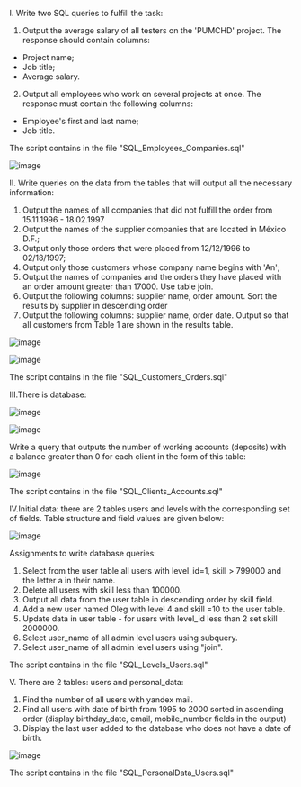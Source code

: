 I. Write two SQL queries to fulfill the task:
1. Output the average salary of all testers on the 'PUMCHD' project.
The response should contain columns:
- Project name;
- Job title;
- Average salary.
2. Output all employees who work on several projects at once.
The response must contain the following columns:
- Employee's first and last name;
- Job title.

The script contains in the file "SQL_Employees_Companies.sql"

![image](https://github.com/mityaMz1998/git-TestTaskSQL-1/assets/100907269/b2ea3bd1-21f6-4c82-9610-7c75548ef89d)


II. Write queries on the data from the tables that will output all the necessary information:
1.	Output the names of all companies that did not fulfill the order from 15.11.1996 - 18.02.1997 
2.	Output the names of the supplier companies that are located in México D.F.;
3.	Output only those orders that were placed from 12/12/1996 to 02/18/1997;
4.	Output only those customers whose company name begins with 'An';
5.	Output the names of companies and the orders they have placed with an order amount greater than 17000. Use table join.
6.	Output the following columns: supplier name, order amount. Sort the results by supplier in descending order
7.	Output the following columns: supplier name, order date. Output so that all customers from Table 1 are shown in the results table.

![image](https://github.com/mityaMz1998/git-TestTaskSQL-2/assets/100907269/fc800429-0aa4-44c9-a1b4-00768476f872)

![image](https://github.com/mityaMz1998/git-TestTaskSQL-2/assets/100907269/b4de89a3-aebd-43fe-ba8a-c17d9b4c2f45)

The script contains in the file "SQL_Customers_Orders.sql"



III.There is database:

![image](https://github.com/mityaMz1998/git-TestTask-3/assets/100907269/cc531c66-9ffd-49e9-a2c5-5f978c4bdcf4)

![image](https://github.com/mityaMz1998/git-TestTask-3/assets/100907269/7d65b69a-7814-4681-aa08-7edafe81e821)

Write a query that outputs the number of working accounts (deposits) with a balance greater than 0 for each client in the form of this table:

![image](https://github.com/mityaMz1998/git-TestTask-3/assets/100907269/a4d0995f-e26c-46ea-95c9-bf8655e9b52e)

The script contains in the file "SQL_Clients_Accounts.sql"


IV.Initial data: there are 2 tables users and levels with the corresponding set of fields. Table structure and field values are given below:

![image](https://github.com/mityaMz1998/git-TaskPostgreSQL/assets/100907269/5a67349c-ca29-4189-88e6-368e892fe72e)

Assignments to write database queries:
1. Select from the user table all users with level_id=1, skill > 799000 and the letter a in their name.
2. Delete all users with skill less than 100000.
3. Output all data from the user table in descending order by skill field.
4. Add a new user named Oleg with level 4 and skill =10 to the user table.
5. Update data in user table - for users with level_id less than 2 set skill 2000000.
6. Select user_name of all admin level users using subquery.
7. Select user_name of all admin level users using "join".

The script contains in the file "SQL_Levels_Users.sql"


V. There are 2 tables: users and personal_data:
1. Find the number of all users with yandex mail.
2. Find all users with date of birth from 1995 to 2000 sorted in ascending order (display birthday_date, email, mobile_number fields in the output)
3. Display the last user added to the database who does not have a date of birth.

![image](https://github.com/mityaMz1998/git-TrainingSQL/assets/100907269/698ccaf7-6abf-4e45-b018-d60b77c3dc8e)

The script contains in the file "SQL_PersonalData_Users.sql"
